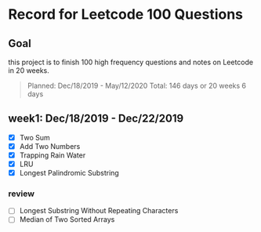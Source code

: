 # Record for Leetcode 100 Questions

## Goal

this project is to finish 100 high frequency questions and notes on Leetcode in 20 weeks. 
> Planned: Dec/18/2019 - May/12/2020
> Total: 146 days or 20 weeks 6 days

## week1: Dec/18/2019 - Dec/22/2019

- [X] Two Sum
- [X] Add Two Numbers
- [X] Trapping Rain Water  
- [X] LRU
- [X] Longest Palindromic Substring 

### review


- [ ] Longest Substring Without Repeating Characters 
- [ ] Median of Two Sorted Arrays 
